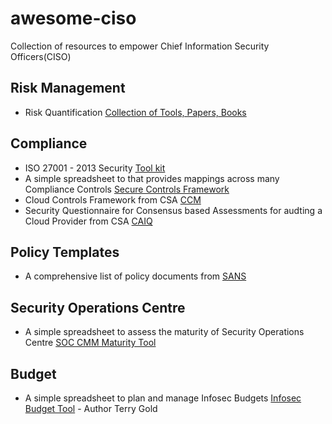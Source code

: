 # awesome-ciso
Collection of resources to empower Chief Information Security Officers(CISO)

## Risk Management
- Risk Quantification [Collection of Tools, Papers, Books](https://github.com/veeral-patel/awesome-risk-quantification)

## Compliance
- ISO 27001 - 2013 Security [Tool kit](https://www.iso27001security.com/html/toolkit.html) 
- A simple spreadsheet to that provides mappings across many Compliance Controls [Secure Controls Framework ](https://www.securecontrolsframework.com/)
- Cloud Controls Framework from CSA [CCM](https://cloudsecurityalliance.org/research/cloud-controls-matrix/)
- Security Questionnaire for Consensus based Assessments for audting a Cloud Provider from CSA [CAIQ](https://cloudsecurityalliance.org/artifacts/star-level-1-security-questionnaire-caiq-v4/)

## Policy Templates
- A comprehensive list of policy documents from [SANS](https://www.sans.org/information-security-policy/)

## Security Operations Centre
- A simple spreadsheet to assess the maturity of Security Operations Centre [SOC CMM Maturity Tool](https://www.soc-cmm.com/downloads/latest/) 

## Budget  
- A simple spreadsheet to plan and manage Infosec Budgets [Infosec Budget Tool](https://github.com/sashank/awesome-ciso/blob/main/InfoSecBudget_v1.0.2.xlsm) - Author Terry Gold

